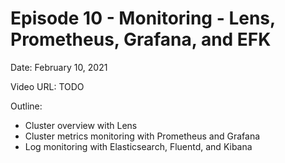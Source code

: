 # Episode 10 - Monitoring - Lens, Prometheus, Grafana, and EFK

Date: February 10, 2021

Video URL: TODO

Outline:

  - Cluster overview with Lens
  - Cluster metrics monitoring with Prometheus and Grafana
  - Log monitoring with Elasticsearch, Fluentd, and Kibana
